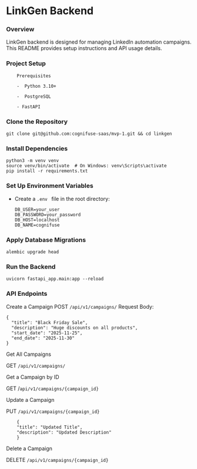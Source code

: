 # LinkGen Backend

### Overview

LinkGen backend is designed for managing LinkedIn automation campaigns. This README provides setup instructions and API usage details.

### Project Setup

        Prerequisites

        -  Python 3.10+

        -  PostgreSQL

        - FastAPI
### Clone the Repository

`git clone git@github.com:cognifuse-saas/mvp-1.git && cd linkgen`

### Install Dependencies

```
python3 -m venv venv
source venv/bin/activate  # On Windows: venv\Scripts\activate
pip install -r requirements.txt
```
### Set Up Environment Variables

- Create a `.env ` file in the root directory:

  ```
  DB_USER=your_user
  DB_PASSWORD=your_password
  DB_HOST=localhost
  DB_NAME=cognifuse
  ```

### Apply Database Migrations

`alembic upgrade head`

### Run the Backend

`uvicorn fastapi_app.main:app --reload`

### API Endpoints

Create a Campaign
POST `/api/v1/campaigns/` Request Body:

```
{
  "title": "Black Friday Sale",
  "description": "Huge discounts on all products",
  "start_date": "2025-11-25",
  "end_date": "2025-11-30"
}
```
Get All Campaigns


GET `/api/v1/campaigns/`

Get a Campaign by ID

GET /`api/v1/campaigns/{campaign_id}`


Update a Campaign


PUT `/api/v1/campaigns/{campaign_id}`

```
    {
    "title": "Updated Title",
    "description": "Updated Description"
    }
```
Delete a Campaign


DELETE `/api/v1/campaigns/{campaign_id}`
